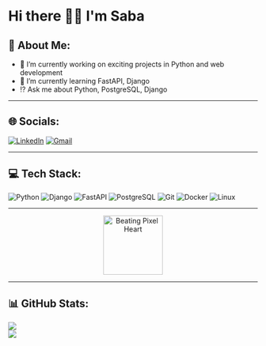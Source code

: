 # Hi there 👋🏽 I'm Saba

##  👀 About Me:
- 🎀 I’m currently working on exciting projects in Python and web development  
- 🍃 I’m currently learning FastAPI, Django
- ⁉️ Ask me about Python, PostgreSQL, Django

---

## 🌐 Socials:
[![LinkedIn](https://img.shields.io/badge/LinkedIn-0A66C2?logo=linkedin&logoColor=white)](https://linkedin.com/in/sabamiim)
[![Gmail](https://img.shields.io/badge/Gmail-D14836?logo=gmail&logoColor=white)](mailto:sabaa.mooradi@gmail.com)

---


## 💻 Tech Stack:
![Python](https://img.shields.io/badge/Python-3776AB?logo=python&logoColor=white)
![Django](https://img.shields.io/badge/Django-092E20?logo=django&logoColor=white)
![FastAPI](https://img.shields.io/badge/FastAPI-009688?logo=fastapi&logoColor=white)
![PostgreSQL](https://img.shields.io/badge/PostgreSQL-316192?logo=postgresql&logoColor=white)
![Git](https://img.shields.io/badge/Git-F05032?logo=git&logoColor=white)
![Docker](https://img.shields.io/badge/Docker-2496ED?logo=docker&logoColor=white)
![Linux](https://img.shields.io/badge/Linux-FCC624?logo=linux&logoColor=black)

---
<!-- Pixel Beating Heart -->
<p align="center">
  <img src="./heart.svg" width="120" alt="Beating Pixel Heart" />
</p>

---

## 📊 GitHub Stats:
![](https://github-readme-stats.vercel.app/api?username=sabamiim&theme=dark&hide_border=false&include_all_commits=true&count_private=true)  
![](https://github-readme-stats.vercel.app/api/top-langs/?username=sabamiim&theme=dark&hide_border=false&layout=compact)
